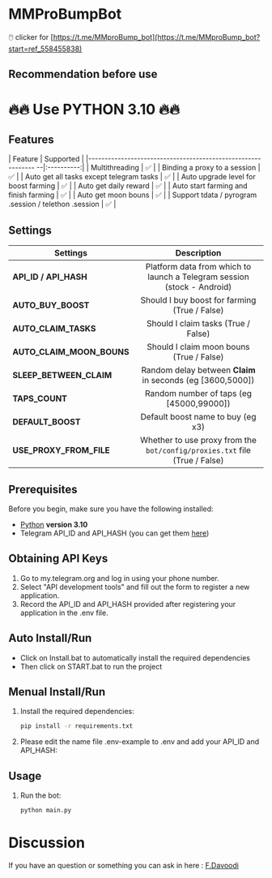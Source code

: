 # MMProBumpBot
🖱️ clicker for [https://t.me/MMproBump_bot](https://t.me/MMproBump_bot?start=ref_558455838)

## Recommendation before use
# 🔥🔥 Use PYTHON 3.10 🔥🔥

## Features  
| Feature                                                        | Supported  |
|------------------------------------------------------------- --|:----------:|
| Multithreading                                                 |     ✅     |
| Binding a proxy to a session                                   |     ✅     |
| Auto get all tasks except telegram tasks                       |     ✅     |
| Auto upgrade level for boost farming                           |     ✅     |
| Auto get daily reward                                          |     ✅     |
| Auto start farming and finish farming                          |     ✅     |
| Auto get moon bouns                                            |     ✅     |
| Support tdata / pyrogram .session / telethon .session          |     ✅     |


## Settings
| Settings | Description |
|--------------------------|:---------------------------------------------------------------------------------------------:|
| **API_ID / API_HASH**      | Platform data from which to launch a Telegram session (stock - Android)       |
| **AUTO_BUY_BOOST**         | Should I buy boost for farming  (True / False)                                |
| **AUTO_CLAIM_TASKS**       | Should I claim tasks (True / False)                                           |
| **AUTO_CLAIM_MOON_BOUNS**  | Should I claim moon bouns  (True / False)                                     |
| **SLEEP_BETWEEN_CLAIM**    | Random delay between **Claim** in seconds  (eg [3600,5000])                   |
| **TAPS_COUNT**             | Random number of taps  (eg [45000,99000])                                     |
| **DEFAULT_BOOST**          | Default boost name to buy  (eg x3)                                            |
| **USE_PROXY_FROM_FILE**    | Whether to use proxy from the `bot/config/proxies.txt` file (True / False)    |


## Prerequisites
Before you begin, make sure you have the following installed:
- [Python](https://www.python.org/downloads/) **version 3.10**
- Telegram API_ID and API_HASH (you can get them [here](https://my.telegram.org/auth))

## Obtaining API Keys
1. Go to my.telegram.org and log in using your phone number.
2. Select "API development tools" and fill out the form to register a new application.
3. Record the API_ID and API_HASH provided after registering your application in the .env file.

## Auto Install/Run
- Click on Install.bat to automatically install the required dependencies 
- Then click on START.bat to run the project

## Menual Install/Run
1. Install the required dependencies:
   ```bash
   pip install -r requirements.txt
   ```
2. Please edit the name file .env-example to .env and add your API_ID and API_HASH:
   
## Usage
1. Run the bot:
   ```bash
   python main.py
   ```

   
# Discussion

If you have an question or something you can ask in here : [F.Davoodi](https://t.me/sizifart)
